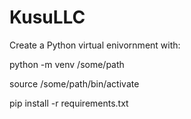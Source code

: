 # KusuLLC

Create a Python virtual enivornment with:

python -m venv /some/path

source /some/path/bin/activate

pip install -r requirements.txt
